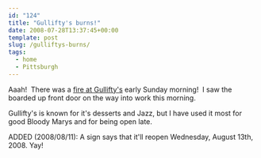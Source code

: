 ```yaml
---
id: "124"
title: "Gullifty's burns!"
date: 2008-07-28T13:37:45+00:00
template: post
slug: /gulliftys-burns/
tags:
  - home
  - Pittsburgh
---
```


Aaah!  There was a
[fire at Gullifty's](http://news.google.com/news?hl=en&client=firefox-a&rls=org.mozilla%3Aen-US%3Aofficial&hs=SLr&resnum=0&tab=wn&ie=UTF-8&ncl=1230793040)
early Sunday morning!  I saw the boarded up front door on the way into work this
morning.

Gullifty's is known for it's desserts and Jazz, but I have used it most for good
Bloody Marys and for being open late.

ADDED (2008/08/11): A sign says that it'll reopen Wednesday, August 13th, 2008.
Yay!
